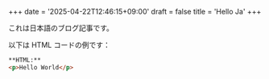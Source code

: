 +++
date = '2025-04-22T12:46:15+09:00'
draft = false
title = 'Hello Ja'
+++


これは日本語のブログ記事です。

以下は HTML コードの例です：

```html
**HTML:**
<p>Hello World</p>
